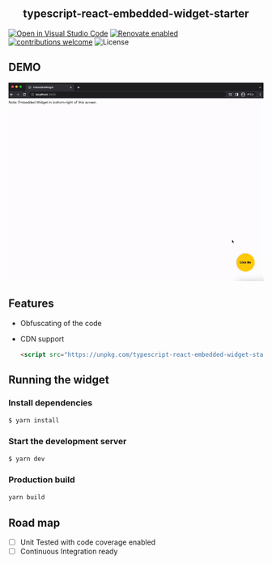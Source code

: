 <div align="center">
  <a href="https://github.com/kyaukyuai/typescript-react-embedded-widget-starter">
    <img alt="" src="https://user-images.githubusercontent.com/1140707/190886280-683e838e-8102-492d-adca-10d68aba1abe.png">
  </a>
</div>

<h2 align="center">
typescript-react-embedded-widget-starter
</h2>

[![Open in Visual Studio Code](https://img.shields.io/static/v1?logo=visualstudiocode&label=&message=Open%20in%20Visual%20Studio%20Code&labelColor=2c2c32&color=007acc&logoColor=007acc)](https://open.vscode.dev/kyaukyuai/TypeScript-React-Embedded-Widget-Starter)
[![Renovate enabled](https://img.shields.io/badge/renovate-enabled-brightgreen.svg)](https://renovatebot.com/)
[![contributions welcome](https://img.shields.io/badge/contributions-welcome-brightgreen.svg?style=flat)](https://github.com/kyaukyuai/typescript-react-embedded-widget-starter/issues)
![License](https://img.shields.io/badge/license-MIT-blue.svg?maxAge=43200)

## DEMO

<img width="600px" src="./demo.gif" />

## Features

- Obfuscating of the code
- CDN support

  ```html
  <script src="https://unpkg.com/typescript-react-embedded-widget-starter@latest/dist/embedded-widget.js"></script>
  ```

## Running the widget

### Install dependencies

```bash
$ yarn install
```

### Start the development server

```bash
$ yarn dev
```

### Production build

```bash
yarn build
```

## Road map

- [ ] Unit Tested with code coverage enabled
- [ ] Continuous Integration ready
